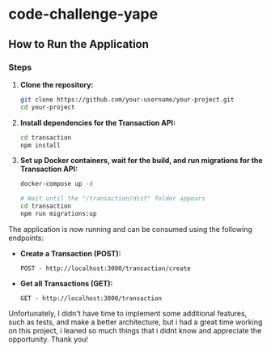 # code-challenge-yape

## How to Run the Application

### Steps

1. **Clone the repository:**
    ```bash
    git clone https://github.com/your-username/your-project.git
    cd your-project
    ```

2. **Install dependencies for the Transaction API:**
    ```bash
    cd transaction
    npm install
    ```

3. **Set up Docker containers, wait for the build, and run migrations for the Transaction API:**
    ```bash
    docker-compose up -d

    # Wait until the "/transaction/dist" folder appears
    cd transaction
    npm run migrations:up
    ```

The application is now running and can be consumed using the following endpoints:

- **Create a Transaction (POST):**
  ```http
  POST - http://localhost:3000/transaction/create
  ```

- **Get all Transactions (GET):**
  ```http
  GET - http://localhost:3000/transaction
  ```

Unfortunately, I didn't have time to implement some additional features, such as tests, and make a better architecture, but i had a great time working on this project, i leaned so much things that i didnt know and appreciate the opportunity. Thank you!